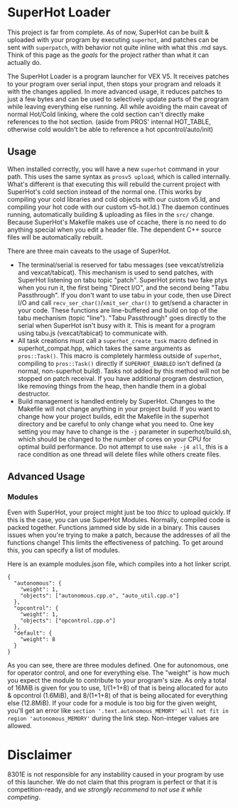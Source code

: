 # SuperHot Loader

This project is far from complete. As of now, SuperHot can be built & uploaded with your program by executing `superhot`, and patches can be sent with `superpatch`, with behavior not quite inline with what this .md says. Think of this page as the *goals* for the project rather than what it can actually do.

The SuperHot Loader is a program launcher for VEX V5. It receives patches to your program over serial input, then stops your program and reloads it with the changes applied. In more advanced usage, it reduces patches to just a few bytes and can be used to selectively update parts of the program while leaving everything else running. All while avoiding the main caveat of normal Hot/Cold linking, where the cold section can't directly make references to the hot section. (aside from PROS' internal HOT_TABLE, otherwise cold wouldn't be able to reference a hot opcontrol/auto/init)

## Usage

When installed correctly, you will have a new `superhot` command in your path. This uses the same syntax as `prosv5 upload`, which is called internally. What's different is that executing this will rebuild the current project with SuperHot's cold section instead of the normal one. (This works by compiling your cold libraries and cold objects with our custom v5.ld, and compiling your hot code with our custom v5-hot.ld.) The daemon continues running, automatically building & uploading as files in the `src/` change. Because SuperHot's Makefile makes use of ccache, there is no need to do anything special when you edit a header file. The dependent C++ source files will be automatically rebuilt.

There are three main caveats to the usage of SuperHot.

  - The terminal/serial is reserved for tabu messages (see vexcat/strelizia and vexcat/tabicat). This mechanism is used to send patches, with SuperHot listening on tabu topic "patch". SuperHot prints two fake ptys when you run it, the first being "Direct I/O", and the second being "Tabu Passthrough". If you don't want to use tabu in your code, then use Direct I/O and call `recv_ser_char()`/`xmit_ser_char()` to get/send a character in your code. These functions are line-buffered and build on top of the tabu mechanism (topic "line"). "Tabu Passthrough" goes directly to the serial when SuperHot isn't busy with it. This is meant for a program using tabu.js (vexcat/tabicat) to communicate with.
  - All task creations must call a `superhot_create_task` macro defined in superhot_compat.hpp, which takes the same arguments as `pros::Task()`. This macro is completely harmless outside of `superhot`, compiling to `pros::Task()` directly if `SUPERHOT_ENABLED` isn't defined (a normal, non-superhot build). Tasks not added by this method will not be stopped on patch receival. If you have additional program destruction, like removing things from the heap, then handle them in a global destructor.
  - Build management is handled entirely by SuperHot. Changes to the Makefile will not change anything in your project build. If you want to change how your project builds, edit the Makefile in the superhot directory and be careful to only change what you need to. One key setting you may have to change is the `-j` parameter in superhot/build.sh, which should be changed to the number of cores on your CPU for optimal build performance. Do not attempt to use `make -j4 all`, this is a race condition as one thread will delete files while others create files.

## Advanced Usage

### Modules

Even with SuperHot, your project might just be too *thicc* to upload quickly. If this is the case, you can use SuperHot Modules. Normally, compiled code is packed together. Functions jammed side by side in a binary. This causes issues when you're trying to make a patch, because the addresses of all the functions change! This limits the effectiveness of patching. To get around this, you can specify a list of modules.

Here is an example modules.json file, which compiles into a hot linker script.

```
{
  "autonomous": {
    "weight": 1,
    "objects": ["autonomous.cpp.o", "auto_util.cpp.o"]
  },
  "opcontrol": {
    "weight": 1,
    "objects": ["opcontrol.cpp.o"]
  },
  "default": {
    "weight": 8
  }
}
```

As you can see, there are three modules defined. One for autonomous, one for operator control, and one for everything else. The "weight" is how much you expect the module to contribute to your program's size. As only a total of 16MiB is given for you to use, 1/(1+1+8) of that is being allocated for auto & opcontrol (1.6MiB), and 8/(1+1+8) of that is being allocated for everything else (12.8MiB). If your code for a module is too big for the given weight, you'll get an error like `section '.text.autonomous_MEMORY' will not fit in region 'autonomous_MEMORY'` during the link step. Non-integer values are allowed.
 

# Disclaimer

8301E is not responsible for any instability caused in your program by use of this launcher. We do not claim that this program is perfect or that it is competition-ready, and *we strongly recommend to not use it while competing*.